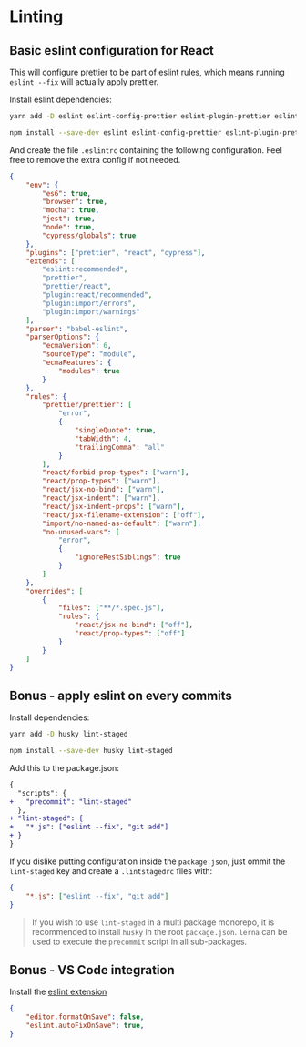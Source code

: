 # Linting

## Basic eslint configuration for React

This will configure prettier to be part of eslint rules, which means running `eslint --fix` will actually apply prettier.

Install eslint dependencies:

```bash
yarn add -D eslint eslint-config-prettier eslint-plugin-prettier eslint-plugin-import eslint-plugin-jest eslint-plugin-jsx-a11y eslint-plugin-react eslint-config-cypress babel-eslint

npm install --save-dev eslint eslint-config-prettier eslint-plugin-prettier eslint-plugin-import eslint-plugin-jest eslint-plugin-jsx-a11y eslint-plugin-react eslint-config-cypress babel-eslint
```

And create the file `.eslintrc` containing the following configuration.
Feel free to remove the extra config if not needed.

```json
{
    "env": {
        "es6": true,
        "browser": true,
        "mocha": true,
        "jest": true,
        "node": true,
        "cypress/globals": true
    },
    "plugins": ["prettier", "react", "cypress"],
    "extends": [
        "eslint:recommended",
        "prettier",
        "prettier/react",
        "plugin:react/recommended",
        "plugin:import/errors",
        "plugin:import/warnings"
    ],
    "parser": "babel-eslint",
    "parserOptions": {
        "ecmaVersion": 6,
        "sourceType": "module",
        "ecmaFeatures": {
            "modules": true
        }
    },
    "rules": {
        "prettier/prettier": [
            "error",
            {
                "singleQuote": true,
                "tabWidth": 4,
                "trailingComma": "all"
            }
        ],
        "react/forbid-prop-types": ["warn"],
        "react/prop-types": ["warn"],
        "react/jsx-no-bind": ["warn"],
        "react/jsx-indent": ["warn"],
        "react/jsx-indent-props": ["warn"],
        "react/jsx-filename-extension": ["off"],
        "import/no-named-as-default": ["warn"],
        "no-unused-vars": [
            "error",
            {
                "ignoreRestSiblings": true
            }
        ]
    },
    "overrides": [
        {
            "files": ["**/*.spec.js"],
            "rules": {
                "react/jsx-no-bind": ["off"],
                "react/prop-types": ["off"]
            }
        }
    ]
}
```

## Bonus - apply eslint on every commits

Install dependencies:

```bash
yarn add -D husky lint-staged

npm install --save-dev husky lint-staged
```

Add this to the package.json:

```diff
{
  "scripts": {
+   "precommit": "lint-staged"
  },
+ "lint-staged": {
+   "*.js": ["eslint --fix", "git add"]
+ }
}
```

If you dislike putting configuration inside the `package.json`, just ommit the `lint-staged` key and create a `.lintstagedrc` files with:

```json
{
    "*.js": ["eslint --fix", "git add"]
}
```

> If you wish to use `lint-staged` in a multi package monorepo, it is recommended to install `husky` in the root `package.json`. `lerna` can be used to execute the `precommit` script in all sub-packages.

## Bonus - VS Code integration

Install the [eslint extension](https://marketplace.visualstudio.com/items?itemName=dbaeumer.vscode-eslint)

```json
{
    "editor.formatOnSave": false,
    "eslint.autoFixOnSave": true,
}
```
